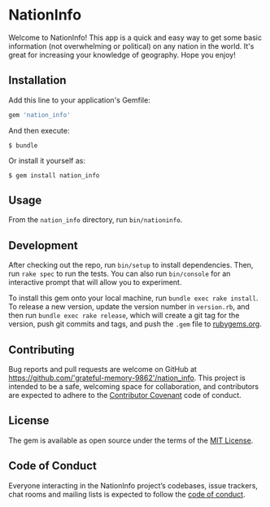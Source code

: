 # NationInfo

Welcome to NationInfo! This app is a quick and easy way to get some basic information (not overwhelming or political) on any nation in the world. It's great for increasing your knowledge of geography. Hope you enjoy!

## Installation

Add this line to your application's Gemfile:

```ruby
gem 'nation_info'
```

And then execute:

    $ bundle

Or install it yourself as:

    $ gem install nation_info

## Usage

From the `nation_info` directory, run `bin/nationinfo`.

## Development

After checking out the repo, run `bin/setup` to install dependencies. Then, run `rake spec` to run the tests. You can also run `bin/console` for an interactive prompt that will allow you to experiment.

To install this gem onto your local machine, run `bundle exec rake install`. To release a new version, update the version number in `version.rb`, and then run `bundle exec rake release`, which will create a git tag for the version, push git commits and tags, and push the `.gem` file to [rubygems.org](https://rubygems.org).

## Contributing

Bug reports and pull requests are welcome on GitHub at https://github.com/'grateful-memory-9862'/nation_info. This project is intended to be a safe, welcoming space for collaboration, and contributors are expected to adhere to the [Contributor Covenant](http://contributor-covenant.org) code of conduct.

## License

The gem is available as open source under the terms of the [MIT License](https://opensource.org/licenses/MIT).

## Code of Conduct

Everyone interacting in the NationInfo project’s codebases, issue trackers, chat rooms and mailing lists is expected to follow the [code of conduct](https://github.com/'grateful-memory-9862'/nation_info/blob/master/CODE_OF_CONDUCT.md).
